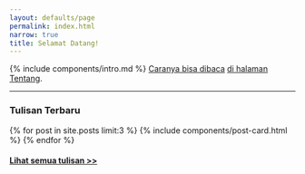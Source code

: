 ```yaml
---
layout: defaults/page
permalink: index.html
narrow: true
title: Selamat Datang!
---
```


{% include components/intro.md %} [Caranya bisa dibaca](about.html#buy-me-coffee) [di halaman Tentang](about.html).

---

### Tulisan Terbaru

{% for post in site.posts limit:3 %}
{% include components/post-card.html %}
{% endfor %}

#### [Lihat semua tulisan >>](list/posts.html)


